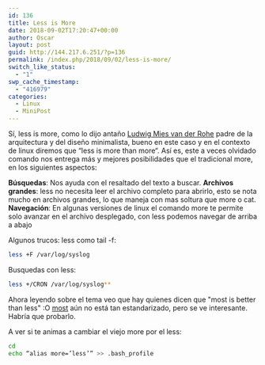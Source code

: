 ```yaml
---
id: 136
title: Less is More
date: 2018-09-02T17:20:47+00:00
author: Oscar
layout: post
guid: http://144.217.6.251/?p=136
permalink: /index.php/2018/09/02/less-is-more/
switch_like_status:
  - "1"
swp_cache_timestamp:
  - "416979"
categories:
  - Linux
  - MiniPost
---
```

Sí, less is more, como lo dijo antaño [Ludwig Mies van der Rohe](https://es.wikipedia.org/wiki/Ludwig_Mies_van_der_Rohe)   padre de la arquitectura y del diseño minimalista, bueno en este caso y en el contexto de linux diremos que “less is more than more“.
Así es, este a veces olvidado comando nos entrega más y mejores posibilidades que el tradicional more, en los siguientes aspectos:

**Búsquedas**: Nos ayuda con el resaltado del texto a buscar.
**Archivos grandes**: less no necesita leer el archivo completo para abrirlo, esto se nota mucho en archivos grandes, lo que maneja con mas soltura que more o cat.
**Navegación**: En algunas versiones de linux el comando more te permite solo avanzar en el archivo desplegado, con less podemos navegar de arriba a abajo

Algunos trucos:
less como tail -f: 
```sh
less +F /var/log/syslog
```
Busquedas con less:
```sh
less +/CRON /var/log/syslog**
```
Ahora leyendo sobre el tema veo que hay quienes dicen que "most is better than less" :O
[most](http://www.jedsoft.org/most/index.html) aún no está tan estandarizado, pero se ve interesante. Habría que probarlo.

A ver si te animas a cambiar el viejo more por el less: 
```sh
cd
echo “alias more=’less’” >> .bash_profile
```
